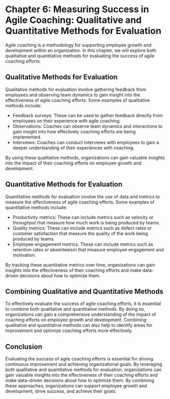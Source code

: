 Chapter 6: Measuring Success in Agile Coaching: Qualitative and Quantitative Methods for Evaluation
===================================================================================================

Agile coaching is a methodology for supporting employee growth and development within an organization. In this chapter, we will explore both qualitative and quantitative methods for evaluating the success of agile coaching efforts.

Qualitative Methods for Evaluation
----------------------------------

Qualitative methods for evaluation involve gathering feedback from employees and observing team dynamics to gain insight into the effectiveness of agile coaching efforts. Some examples of qualitative methods include:

* Feedback surveys: These can be used to gather feedback directly from employees on their experience with agile coaching.
* Observations: Coaches can observe team dynamics and interactions to gain insight into how effectively coaching efforts are being implemented.
* Interviews: Coaches can conduct interviews with employees to gain a deeper understanding of their experiences with coaching.

By using these qualitative methods, organizations can gain valuable insights into the impact of their coaching efforts on employee growth and development.

Quantitative Methods for Evaluation
-----------------------------------

Quantitative methods for evaluation involve the use of data and metrics to measure the effectiveness of agile coaching efforts. Some examples of quantitative methods include:

* Productivity metrics: These can include metrics such as velocity or throughput that measure how much work is being produced by teams.
* Quality metrics: These can include metrics such as defect rates or customer satisfaction that measure the quality of the work being produced by teams.
* Employee engagement metrics: These can include metrics such as retention rates or absenteeism that measure employee engagement and motivation.

By tracking these quantitative metrics over time, organizations can gain insights into the effectiveness of their coaching efforts and make data-driven decisions about how to optimize them.

Combining Qualitative and Quantitative Methods
----------------------------------------------

To effectively evaluate the success of agile coaching efforts, it is essential to combine both qualitative and quantitative methods. By doing so, organizations can gain a comprehensive understanding of the impact of coaching efforts on employee growth and development. Combining qualitative and quantitative methods can also help to identify areas for improvement and optimize coaching efforts more effectively.

Conclusion
----------

Evaluating the success of agile coaching efforts is essential for driving continuous improvement and achieving organizational goals. By leveraging both qualitative and quantitative methods for evaluation, organizations can gain valuable insights into the effectiveness of their coaching efforts and make data-driven decisions about how to optimize them. By combining these approaches, organizations can support employee growth and development, drive success, and achieve their goals.
